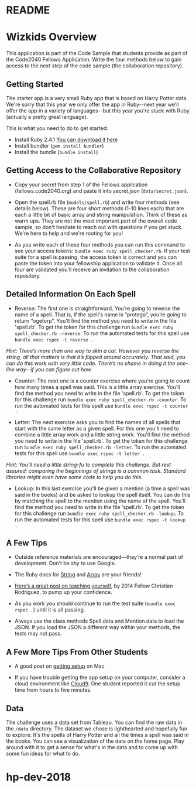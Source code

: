 # README

Wizkids Overview
================

This application is part of the Code Sample that students provide as part of the Code2040 Fellows Application. Write the four methods below to gain access to the next step of the code sample (the collaboration repository).

Getting Started
---------------
The starter app is a very small Ruby app that is based on Harry Potter data. We're sorry that this year we only offer the app in Ruby--next year we'll offer the app in a variety of languages--but this year you're stuck with Ruby (actually a pretty great language).

This is what you need to do to get started:

- Install Ruby 2.4.1 <a href="https://www.ruby-lang.org/en/downloads/"  target="_blank">You can download it here</a>
- Install bundler (`gem install bundler`)
- Install the bundle (`bundle install`)

Getting Access to the Collaborative Repository
----------
- Copy your secret from step 1 of the Fellows application (fellows.code2040.org) and paste it into secret.json (`data/secret.json`).

- Open the spell.rb file (`models/spell.rb`) and write four methods (see details below). These are four short methods (1-10 lines each) that are each a little bit of basic array and string manipulation. Think of these as warm ups. They are not the most important part of the overall code sample, so don't hesitate to reach out with questions if you get stuck. We're here to help and we're rooting for you!

- As you write each of these four methods you can run this command to see your access tokens: `bundle exec ruby spell_checker.rb`. If your test suite for a spell is passing, the access token is correct and you can paste the token into your fellowship application to validate it. Once all four are validated you'll receive an invitation to the collaboration repository.

Detailed Information On Each Spell
-----------------------------------

- Reverse: The first one is straightforward. You’re going to reverse the name of a spell. That is, if the spell's name is “protego”, you’re going to return “ogetorp”. You'll find the method you need to write in the file 'spell.rb'. To get the token for this challenge run `bundle exec ruby spell_checker.rb -reverse`. To run the automated tests for this spell use `bundle exec rspec -t reverse .`

_Hint: There’s more than one way to skin a cat. However you reverse the string, all that matters is that it’s flipped around accurately. That said, you can do this work with very little code. There’s no shame in doing it the one-line way--if you can figure out how._

- Counter: The next one is a counter exercise where you're going to count how many times a spell was said. This is a little array exercise. You'll find the method you need to write in the file 'spell.rb'. To get the token for this challenge run `bundle exec ruby spell_checker.rb -counter`. To run the automated tests for this spell use `bundle exec rspec -t counter .`

- Letter: The next exercise asks you to find the names of all spells that start with the same letter as a given spell. For this one you'll need to combine a little array work and a little string work. You'll find the method you need to write in the file 'spell.rb'. To get the token for this challenge run `bundle exec ruby spell_checker.rb -letter`. To run the automated tests for this spell use `bundle exec rspec -t letter .`

_Hint: You’ll need a little string-fu to complete this challenge. But rest assured: comparing the beginnings of strings is a common task. Standard libraries might even have some code to help you do this._

- Lookup: In this last exercise you'll be given a mention (a time a spell was said in the books) and be asked to lookup the spell itself. You can do this by matching the spell to the mention using the name of the spell. You'll find the method you need to write in the file 'spell.rb'. To get the token for this challenge run `bundle exec ruby spell_checker.rb -lookup`. To run the automated tests for this spell use `bundle exec rspec -t lookup .`

A Few Tips
----------------

- Outside reference materials are encouraged—they’re a normal part of development. Don’t be shy to use Google.

- The Ruby docs for <a href="https://ruby-doc.org/core-2.4.1/String.html" target="_blank">String</a> and <a href="https://ruby-doc.org/core-2.4.1/Array.html" target="_blank">Array</a> are your friends!

- <a href="https://medium.com/@chrisrodz35/a-guide-to-picking-up-new-programming-skills-2f1ff142d17f" target="_blank">Here’s a great post on teaching yourself</a>, by 2014 Fellow Christian Rodriguez, to pump up your confidence.

- As you work you should continue to run the test suite (`bundle exec rspec .`) until it is all passing.

- Always use the class methods Spell.data and Mention.data to load the JSON. If you load the JSON a different way within your methods, the tests may not pass.

A Few More Tips From Other Students
----------------
- A good post on [getting setup](https://www.moncefbelyamani.com/how-to-install-xcode-homebrew-git-rvm-ruby-on-mac/) on Mac

- If you have trouble getting the app setup on your computer, consider a cloud environment like [Cloud9](https://c9.io/). One student reported it cut the setup time from hours to five minutes.

Data
---------------
The challenge uses a data set from Tableau. You can find the raw data in the `/data` directory. The dataset we chose is lighthearted and hopefully fun to explore. It's the spells of Harry Potter and all the times a spell was said in the books. You can see a visualization of the data on the home page. Play around with it to get a sense for what's in the data and to come up with some fun ideas for what to do.
# hp-dev-2018
